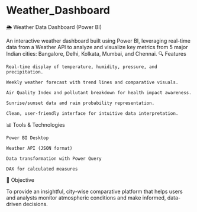 # Weather_Dashboard
🌦 Weather Data Dashboard (Power BI)

An interactive weather dashboard built using Power BI, leveraging real-time data from a Weather API to analyze and visualize key metrics from 5 major Indian cities: Bangalore, Delhi, Kolkata, Mumbai, and Chennai.
🔍 Features

    Real-time display of temperature, humidity, pressure, and precipitation.

    Weekly weather forecast with trend lines and comparative visuals.

    Air Quality Index and pollutant breakdown for health impact awareness.

    Sunrise/sunset data and rain probability representation.

    Clean, user-friendly interface for intuitive data interpretation.

📊 Tools & Technologies

    Power BI Desktop

    Weather API (JSON format)

    Data transformation with Power Query

    DAX for calculated measures

🚀 Objective

To provide an insightful, city-wise comparative platform that helps users and analysts monitor atmospheric conditions and make informed, data-driven decisions.
